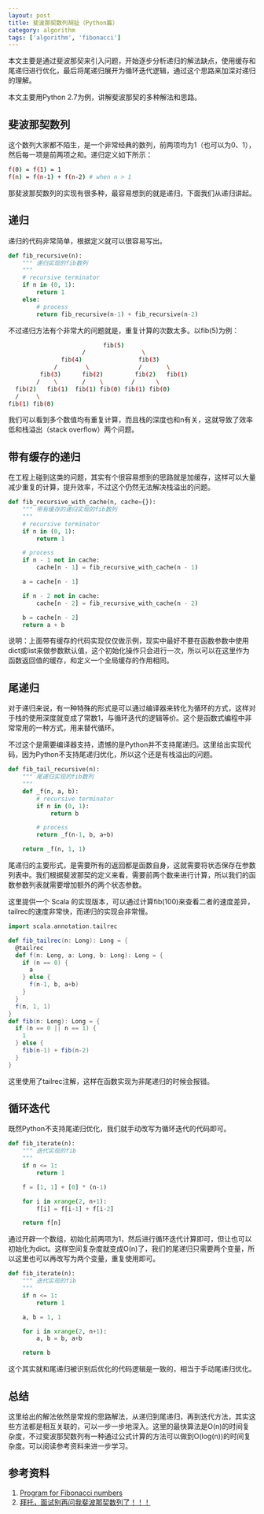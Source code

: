 ```yaml
---
layout: post
title: 斐波那契数列胡扯（Python篇）
category: algorithm
tags: ['algorithm', 'fibonacci']
---
```


本文主要是通过斐波那契来引入问题，开始逐步分析递归的解法缺点，使用缓存和尾递归进行优化，最后将尾递归展开为循环迭代逻辑，通过这个思路来加深对递归的理解。

本文主要用Python 2.7为例，讲解斐波那契的多种解法和思路。

## 斐波那契数列

这个数列大家都不陌生，是一个非常经典的数列，前两项均为1（也可以为0、1），然后每一项是前两项之和。递归定义如下所示：

```bash
f(0) = f(1) = 1
f(n) = f(n-1) + f(n-2) # when n > 1
```

那斐波那契数列的实现有很多种，最容易想到的就是递归，下面我们从递归讲起。

## 递归

递归的代码非常简单，根据定义就可以很容易写出。

```python
def fib_recursive(n):
    """ 递归实现的fib数列
    """
    # recursive terminator
    if n in (0, 1):
        return 1
    else:
        # process
        return fib_recursive(n-1) + fib_recursive(n-2)
```

不过递归方法有个非常大的问题就是，重复计算的次数太多。以fib(5)为例：

```bash
                           fib(5)   
                     /                \
               fib(4)                fib(3)   
             /        \              /       \ 
         fib(3)      fib(2)         fib(2)   fib(1)
        /    \       /    \        /      \
  fib(2)   fib(1)  fib(1) fib(0) fib(1) fib(0)
  /     \
fib(1) fib(0)
```

我们可以看到多个数值均有重复计算，而且栈的深度也和n有关，这就导致了效率低和栈溢出（stack overflow）两个问题。

## 带有缓存的递归

在工程上碰到这类的问题，其实有个很容易想到的思路就是加缓存，这样可以大量减少重复的计算，提升效率，不过这个仍然无法解决栈溢出的问题。

```python
def fib_recursive_with_cache(n, cache={}):
    """ 带有缓存的递归实现的fib数列
    """
    # recursive terminator
    if n in (0, 1):
        return 1

    # process
    if n - 1 not in cache:
        cache[n - 1] = fib_recursive_with_cache(n - 1)

    a = cache[n - 1]

    if n - 2 not in cache:
        cache[n - 2] = fib_recursive_with_cache(n - 2)

    b = cache[n - 2]
    return a + b
```

说明：上面带有缓存的代码实现仅仅做示例，现实中最好不要在函数参数中使用dict或list来做参数默认值，这个初始化操作只会进行一次，所以可以在这里作为函数返回值的缓存，和定义一个全局缓存的作用相同。

## 尾递归

对于递归来说，有一种特殊的形式是可以通过编译器来转化为循环的方式，这样对于栈的使用深度就变成了常数1，与循环迭代的逻辑等价。这个是函数式编程中非常常用的一种方式，用来替代循环。

不过这个是需要编译器支持，遗憾的是Python并不支持尾递归。这里给出实现代码，因为Python不支持尾递归优化，所以这个还是有栈溢出的问题。

```python
def fib_tail_recursive(n):
    """ 尾递归实现的fib数列
    """
    def _f(n, a, b):
        # recursive terminator
        if n in (0, 1):
            return b

        # process
        return _f(n-1, b, a+b)

    return _f(n, 1, 1)
```

尾递归的主要形式，是需要所有的返回都是函数自身，这就需要将状态保存在参数列表中。我们根据斐波那契的定义来看，需要前两个数来进行计算，所以我们的函数参数列表就需要增加额外的两个状态参数。

这里提供一个 Scala 的实现版本，可以通过计算fib(100)来查看二者的速度差异，tailrec的速度非常快，而递归的实现会非常慢。

```scala
import scala.annotation.tailrec

def fib_tailrec(n: Long): Long = {
  @tailrec
  def f(n: Long, a: Long, b: Long): Long = {
    if (n == 0) {
      a
    } else {
      f(n-1, b, a+b)
    }
  }
  f(n, 1, 1)
}
def fib(n: Long): Long = {
  if (n == 0 || n == 1) {
    1
  } else {
    fib(n-1) + fib(n-2)
  }
}
```

这里使用了tailrec注解，这样在函数实现为非尾递归的时候会报错。

## 循环迭代

既然Python不支持尾递归优化，我们就手动改写为循环迭代的代码即可。

```python
def fib_iterate(n):
    """ 迭代实现的fib
    """
    if n <= 1:
        return 1

    f = [1, 1] + [0] * (n-1)

    for i in xrange(2, n+1):
        f[i] = f[i-1] + f[i-2]

    return f[n]
```

通过开辟一个数组，初始化前两项为1，然后进行循环迭代计算即可，但让也可以初始化为dict。这样空间复杂度就变成O(n)了，我们的尾递归只需要两个变量，所以这里也可以再改写为两个变量，重复使用即可。

```python
def fib_iterate(n):
    """ 迭代实现的fib
    """
    if n <= 1:
        return 1

    a, b = 1, 1

    for i in xrange(2, n+1):
        a, b = b, a+b

    return b
```

这个其实就和尾递归被识别后优化的代码逻辑是一致的，相当于手动尾递归优化。

## 总结

这里给出的解法依然是常规的思路解法，从递归到尾递归，再到迭代方法，其实这些方法都是相互关联的，可以一步一步地深入。这里的最快算法是O(n)的时间复杂度，不过斐波那契数列有一种通过公式计算的方法可以做到O(log(n))的时间复杂度。可以阅读参考资料来进一步学习。

## 参考资料

1. [Program for Fibonacci numbers](https://www.geeksforgeeks.org/program-for-nth-fibonacci-number/)
2. [拜托，面试别再问我斐波那契数列了！！！](https://mp.weixin.qq.com/s?__biz=MjM5ODYxMDA5OQ==&mid=2651961606&idx=1&sn=0ad1a2eec0c2a0187034c258ef63fab2&chksm=bd2d0cda8a5a85cc1cee07fca7d877a79d7146aac5021c55340a8b6ae595942319d496d51806&scene=21#wechat_redirect)